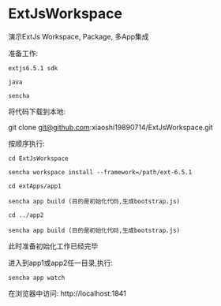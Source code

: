 # ExtJsWorkspace
演示ExtJs Workspace, Package, 多App集成

准备工作:

	extjs6.5.1 sdk

	java
	
	sencha

将代码下载到本地:

git clone git@github.com:xiaoshi19890714/ExtJsWorkspace.git

按顺序执行:

	cd ExtJsWorkspace
  
	sencha workspace install --framework=/path/ext-6.5.1
	
	cd extApps/app1
	
	sencha app build (目的是初始化代码,生成bootstrap.js)
	
	cd ../app2
	
	sencha app build (目的是初始化代码,生成bootstrap.js)
	
此时准备初始化工作已经完毕

进入到app1或app2任一目录,执行:
	
	sencha app watch
	
在浏览器中访问:
	http://localhost:1841
